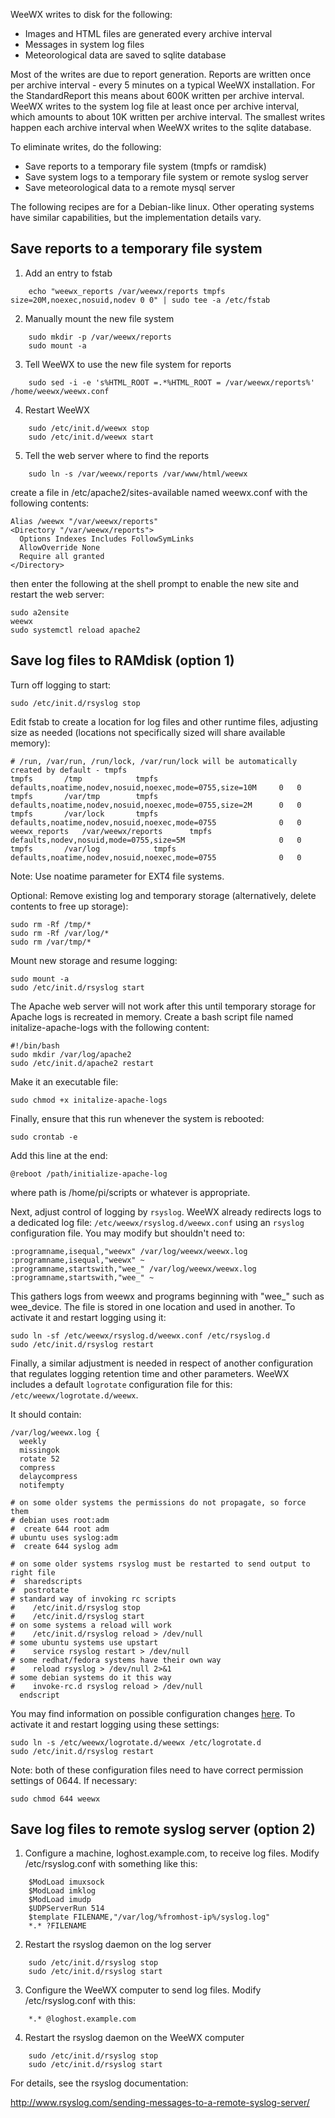 WeeWX writes to disk for the following:

* Images and HTML files are generated every archive interval
* Messages in system log files
* Meteorological data are saved to sqlite database

Most of the writes are due to report generation.  Reports are written once per archive interval - every 5 minutes on a typical WeeWX installation.  For the StandardReport this means about 600K written per archive interval.  WeeWX writes to the system log file at least once per archive interval, which amounts to about 10K written per archive interval.  The smallest writes happen each archive interval when WeeWX writes to the sqlite database.

To eliminate writes, do the following:

* Save reports to a temporary file system (tmpfs or ramdisk)
* Save system logs to a temporary file system or remote syslog server
* Save meteorological data to a remote mysql server

The following recipes are for a Debian-like linux.  Other operating systems have similar capabilities, but the implementation details vary.

## Save reports to a temporary file system

1) Add an entry to fstab

```
    echo "weewx_reports /var/weewx/reports tmpfs size=20M,noexec,nosuid,nodev 0 0" | sudo tee -a /etc/fstab
```

2) Manually mount the new file system

```
    sudo mkdir -p /var/weewx/reports
    sudo mount -a
```

3) Tell WeeWX to use the new file system for reports

```
    sudo sed -i -e 's%HTML_ROOT =.*%HTML_ROOT = /var/weewx/reports%' /home/weewx/weewx.conf
```

4) Restart WeeWX

```
    sudo /etc/init.d/weewx stop
    sudo /etc/init.d/weewx start
```

5) Tell the web server where to find the reports

```
    sudo ln -s /var/weewx/reports /var/www/html/weewx
```
create a file in /etc/apache2/sites-available named weewx.conf with the following contents:

```
Alias /weewx "/var/weewx/reports"
<Directory "/var/weewx/reports">
  Options Indexes Includes FollowSymLinks
  AllowOverride None
  Require all granted
</Directory>
```
then enter the following at the shell prompt to enable the new site and restart the web server:

```
sudo a2ensite
weewx
sudo systemctl reload apache2
```
## Save log files to RAMdisk (option 1)

Turn off logging to start:

`sudo /etc/init.d/rsyslog stop`

Edit fstab to create a location for log files and other runtime files, adjusting size as needed (locations not specifically sized will share available memory):

```
# /run, /var/run, /run/lock, /var/run/lock will be automatically created by default - tmpfs
tmpfs		/tmp			tmpfs	defaults,noatime,nodev,nosuid,noexec,mode=0755,size=10M	    0	0
tmpfs		/var/tmp		tmpfs	defaults,noatime,nodev,nosuid,noexec,mode=0755,size=2M	    0	0
tmpfs		/var/lock		tmpfs	defaults,noatime,nodev,nosuid,noexec,mode=0755              0	0
weewx_reports	/var/weewx/reports      tmpfs   defaults,nodev,nosuid,mode=0755,size=5M                     0   0
tmpfs		/var/log	        tmpfs	defaults,noatime,nodev,nosuid,noexec,mode=0755              0   0
```
Note: Use noatime parameter for EXT4 file systems.

Optional: Remove existing log and temporary storage (alternatively, delete contents to free up storage):

```
sudo rm -Rf /tmp/*
sudo rm -Rf /var/log/*
sudo rm /var/tmp/*
```

Mount new storage and resume logging:

```
sudo mount -a
sudo /etc/init.d/rsyslog start
```

The Apache web server will not work after this until temporary storage for Apache logs is recreated in memory. Create a bash script file named initalize-apache-logs with the following content:

```
#!/bin/bash
sudo mkdir /var/log/apache2
sudo /etc/init.d/apache2 restart
```

Make it an executable file:

`sudo chmod +x initalize-apache-logs`

Finally, ensure that this run whenever the system is rebooted:

`sudo crontab -e`

Add this line at the end:

`@reboot /path/initialize-apache-log`

where path is /home/pi/scripts or whatever is appropriate.

Next, adjust control of logging by `rsyslog`. WeeWX already redirects logs to a dedicated log file: `/etc/weewx/rsyslog.d/weewx.conf` using an `rsyslog` configuration file. You may modify but shouldn't need to:

```
:programname,isequal,"weewx" /var/log/weewx/weewx.log :programname,isequal,"weewx" ~
:programname,startswith,"wee_" /var/log/weewx/weewx.log :programname,startswith,"wee_" ~
```
This gathers logs from weewx and programs beginning with "wee_" such as wee_device. The file is stored in one location and used in another. To activate it and restart logging using it:

```
sudo ln -sf /etc/weewx/rsyslog.d/weewx.conf /etc/rsyslog.d
sudo /etc/init.d/rsyslog restart
```
Finally, a similar adjustment is needed in respect of another configuration that regulates logging retention time and other parameters. WeeWX includes a default `logrotate` configuration file for this: `/etc/weewx/logrotate.d/weewx`.

It should contain:

```
/var/log/weewx.log {
  weekly
  missingok
  rotate 52
  compress
  delaycompress
  notifempty

# on some older systems the permissions do not propagate, so force them
# debian uses root:adm
#  create 644 root adm
# ubuntu uses syslog:adm
#  create 644 syslog adm

# on some older systems rsyslog must be restarted to send output to right file
#  sharedscripts
#  postrotate
# standard way of invoking rc scripts
#    /etc/init.d/rsyslog stop
#    /etc/init.d/rsyslog start
# on some systems a reload will work
#    /etc/init.d/rsyslog reload > /dev/null
# some ubuntu systems use upstart
#    service rsyslog restart > /dev/null
# some redhat/fedora systems have their own way
#    reload rsyslog > /dev/null 2>&1
# some debian systems do it this way
#    invoke-rc.d rsyslog reload > /dev/null
  endscript
```

You may find information on possible configuration changes [here](http://wiki.rsyslog.com/index.php/Main_Page). To activate it and restart logging using these settings:

```
sudo ln -s /etc/weewx/logrotate.d/weewx /etc/logrotate.d
sudo /etc/init.d/rsyslog restart
```
Note: both of these configuration files need to have correct permission settings of 0644. If necessary:

`sudo chmod 644 weewx`

## Save log files to remote syslog server (option 2)

1) Configure a machine, loghost.example.com, to receive log files.  Modify /etc/rsyslog.conf with something like this:

```
    $ModLoad imuxsock 
    $ModLoad imklog
    $ModLoad imudp
    $UDPServerRun 514
    $template FILENAME,"/var/log/%fromhost-ip%/syslog.log"
    *.* ?FILENAME
```

2) Restart the rsyslog daemon on the log server

```
    sudo /etc/init.d/rsyslog stop
    sudo /etc/init.d/rsyslog start
```

3) Configure the WeeWX computer to send log files.  Modify /etc/rsyslog.conf with this:

```
    *.* @loghost.example.com
```

4) Restart the rsyslog daemon on the WeeWX computer

```
    sudo /etc/init.d/rsyslog stop
    sudo /etc/init.d/rsyslog start
```

For details, see the rsyslog documentation:

http://www.rsyslog.com/sending-messages-to-a-remote-syslog-server/
